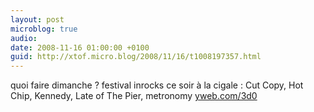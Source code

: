 ```yaml
---
layout: post
microblog: true
audio: 
date: 2008-11-16 01:00:00 +0100
guid: http://xtof.micro.blog/2008/11/16/t1008197357.html
---
```

quoi faire dimanche ? festival inrocks ce soir à la cigale : Cut Copy, Hot Chip, Kennedy, Late of The Pier, metronomy [yweb.com/3d0](http://yweb.com/3d0)
